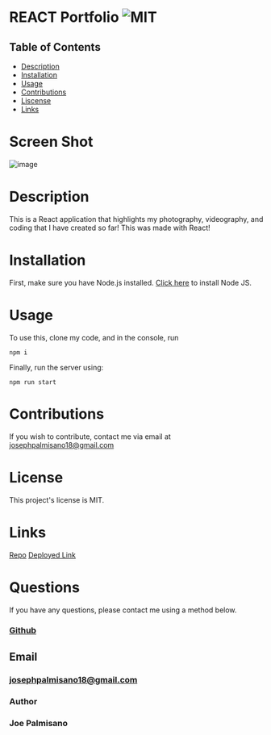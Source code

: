 # REACT Portfolio ![MIT](https://img.shields.io/badge/License-MIT-blue.svg)

## Table of Contents

- [Description](#description)
- [Installation](#installation)
- [Usage](#usage)
- [Contributions](#contributions)
- [Liscense](#license)
- [Links](#links)

# Screen Shot

![image](https://user-images.githubusercontent.com/95255407/169552783-36bde613-38b5-4de3-bdfc-97d211d93639.png)


# Description

This is a React application that highlights my photography, videography, and coding that I have created so far! This was made with React!
# Installation

First, make sure you have Node.js installed. [Click here](https://nodejs.org/en/download/) to install Node JS.

# Usage

To use this, clone my code, and in the console, run

```
npm i
```

Finally, run the server using:

```
npm run start
```



# Contributions

If you wish to contribute, contact me via email at josephpalmisano18@gmail.com

# License

This project's license is MIT.

# Links

[Repo](https://github.com/joepamedia/MERN-book-search)
[Deployed Link](https://mysterious-scrubland-24592.herokuapp.com/)

# Questions

If you have any questions, please contact me using a method below.

### [Github](https://github.com/joepamedia/)

## Email

### josephpalmisano18@gmail.com

### Author

### Joe Palmisano
